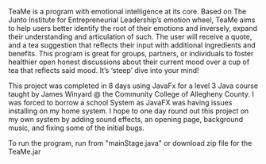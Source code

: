 TeaMe is a program with emotional intelligence at its core. Based on The Junto Institute for Entrepreneurial Leadership’s emotion wheel, TeaMe aims to help users better identify the root of their emotions and inversely, expand their understanding and articulation of such. The user will receive a quote, and a tea suggestion that reflects their input with additional ingredients and benefits. This program is great for groups, partners, or individuals to foster healthier open honest discussions about their current mood over a cup of tea that reflects said mood. It’s ‘steep’ dive into your mind!

This project was completed in 8 days using JavaFx for a level 3 Java course taught by James Winyard @ the Community College of Allegheny County. I was forced to borrow a school System as JavaFX was having issues installing on my home system. I hope to one day round out this project on my own system by adding sound effects, an opening page, background music, and fixing some of the initial bugs.

To run the program, run from "mainStage.java" or download zip file for the TeaMe.jar


